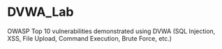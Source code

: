 # DVWA_Lab
OWASP Top 10 vulnerabilities demonstrated using DVWA (SQL Injection, XSS, File Upload, Command Execution, Brute Force, etc.)
